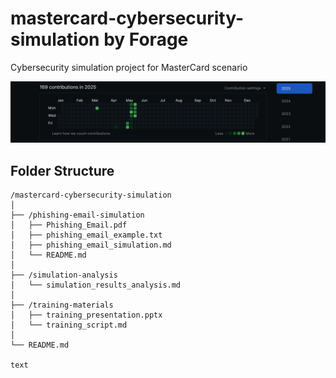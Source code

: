 # mastercard-cybersecurity-simulation by **Forage**

Cybersecurity simulation project for MasterCard scenario

![Mastercard Screenshot](./mastercard-screenshot.png)

## Folder Structure

```text
/mastercard-cybersecurity-simulation
│
├── /phishing-email-simulation
│   ├── Phishing_Email.pdf
│   ├── phishing_email_example.txt
│   ├── phishing_email_simulation.md
│   └── README.md
│
├── /simulation-analysis
│   └── simulation_results_analysis.md
│
├── /training-materials
│   ├── training_presentation.pptx
│   └── training_script.md
│
└── README.md

text
